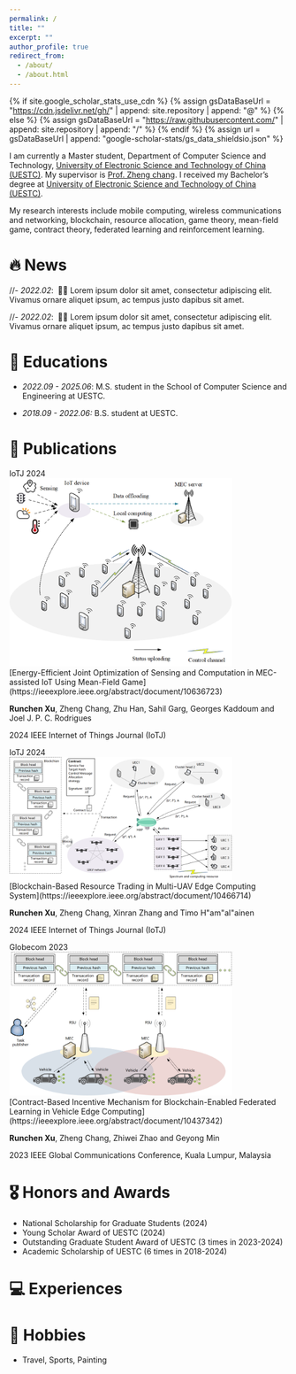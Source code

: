 ```yaml
---
permalink: /
title: ""
excerpt: ""
author_profile: true
redirect_from: 
  - /about/
  - /about.html
---
```


{% if site.google_scholar_stats_use_cdn %}
{% assign gsDataBaseUrl = "https://cdn.jsdelivr.net/gh/" | append: site.repository | append: "@" %}
{% else %}
{% assign gsDataBaseUrl = "https://raw.githubusercontent.com/" | append: site.repository | append: "/" %}
{% endif %}
{% assign url = gsDataBaseUrl | append: "google-scholar-stats/gs_data_shieldsio.json" %}

<span class='anchor' id='about-me'></span>

I am currently a Master student, Department of Computer Science and Technology, [University of Electronic Science and Technology of China (UESTC)](https://en.uestc.edu.cn/). My supervisor is [Prof. Zheng chang](https://scholar.google.com/citations?user=MmARrhAAAAAJ&hl=zh-CN&oi=ao).  I received my Bachelor’s degree at [University of Electronic Science and Technology of China (UESTC)](https://en.uestc.edu.cn/).

My research interests include mobile computing, wireless communications and networking, blockchain, resource allocation, game theory, mean-field game, contract theory, federated learning and  reinforcement learning.




# 🔥 News
//- *2022.02*: &nbsp;🎉🎉 Lorem ipsum dolor sit amet, consectetur adipiscing elit. Vivamus ornare aliquet ipsum, ac tempus justo dapibus sit amet. 

//- *2022.02*: &nbsp;🎉🎉 Lorem ipsum dolor sit amet, consectetur adipiscing elit. Vivamus ornare aliquet ipsum, ac tempus justo dapibus sit amet. 

  

# 📖 Educations

- *2022.09 - 2025.06*: M.S. student in the School of Computer Science and Engineering at UESTC.

- *2018.09 - 2022.06:* B.S. student at UESTC.

  

# 📝 Publications 

<div class='paper-box'><div class='paper-box-image'><div><div class="badge">IoTJ 2024</div><img src='images/IoTJ_2024_1_sys.png' alt="sym" width="80%"></div></div>
<div class='paper-box-text' markdown="1">
[Energy-Efficient Joint Optimization of Sensing and Computation in MEC-assisted IoT Using Mean-Field Game](https://ieeexplore.ieee.org/abstract/document/10636723)

**Runchen Xu**, Zheng Chang, Zhu Han, Sahil Garg, Georges Kaddoum and Joel J. P. C. Rodrigues

2024 IEEE Internet of Things Journal (IoTJ)

</div>
</div>

<div class='paper-box'><div class='paper-box-image'><div><div class="badge">IoTJ 2024</div><img src='images/IoTJ_2024_2_sys.png' alt="sym" width="80%"></div></div>
<div class='paper-box-text' markdown="1">
[Blockchain-Based Resource Trading in Multi-UAV Edge Computing System](https://ieeexplore.ieee.org/abstract/document/10466714)

**Runchen Xu**, Zheng Chang, Xinran Zhang and Timo H\"am\"al\"ainen

2024 IEEE Internet of Things Journal (IoTJ)

</div>
</div>

<div class='paper-box'><div class='paper-box-image'><div><div class="badge">Globecom 2023</div><img src='images/GM_2023_sys.png' alt="sym" width="80%"></div></div>
<div class='paper-box-text' markdown="1">
[Contract-Based Incentive Mechanism for Blockchain-Enabled Federated Learning in Vehicle Edge Computing](https://ieeexplore.ieee.org/abstract/document/10437342)

**Runchen Xu**, Zheng Chang, Zhiwei Zhao and Geyong Min

2023 IEEE Global Communications Conference, Kuala Lumpur, Malaysia

</div>
</div>


# 🎖 Honors and Awards

- National Scholarship for Graduate Students (2024)
- Young Scholar Award of UESTC (2024)
- Outstanding Graduate Student Award of UESTC (3 times in 2023-2024)
- Academic Scholarship of UESTC (6 times in 2018-2024)



# 💻 Experiences


# 🌟 Hobbies

- Travel, Sports, Painting


